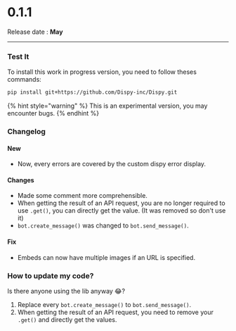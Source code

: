 # 0.1.1

Release date : **May**

***

### Test It

To install this work in progress version, you need to follow theses commands:

```sh
pip install git+https://github.com/Dispy-inc/Dispy.git
```

{% hint style="warning" %}
This is an experimental version, you may encounter bugs.
{% endhint %}

### Changelog

#### New

* Now, every errors are covered by the custom dispy error display.

#### Changes

* Made some comment more comprehensible.
* When getting the result of an API request, you are no longer required to use `.get()`, you can directly get the value. (It was removed so don't use it)
* `bot.create_message()` was changed to `bot.send_message()`.

#### Fix

* Embeds can now have multiple images if an URL is specified.

### How to update my code?

Is there anyone using the lib anyway 😂?

1. Replace every `bot.create_message()` to `bot.send_message()`.&#x20;
2. When getting the result of an API request, you need to remove your `.get()` and directly get the values.
